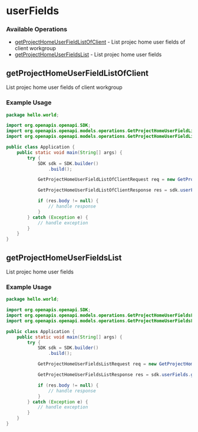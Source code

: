 # userFields

### Available Operations

* [getProjectHomeUserFieldListOfClient](#getprojecthomeuserfieldlistofclient) - List projec home user fields of client workgroup
* [getProjectHomeUserFieldsList](#getprojecthomeuserfieldslist) - List projec home user fields

## getProjectHomeUserFieldListOfClient

List projec home user fields of client workgroup

### Example Usage

```java
package hello.world;

import org.openapis.openapi.SDK;
import org.openapis.openapi.models.operations.GetProjectHomeUserFieldListOfClientRequest;
import org.openapis.openapi.models.operations.GetProjectHomeUserFieldListOfClientResponse;

public class Application {
    public static void main(String[] args) {
        try {
            SDK sdk = SDK.builder()
                .build();

            GetProjectHomeUserFieldListOfClientRequest req = new GetProjectHomeUserFieldListOfClientRequest("doloribus", "ut");            

            GetProjectHomeUserFieldListOfClientResponse res = sdk.userFields.getProjectHomeUserFieldListOfClient(req);

            if (res.body != null) {
                // handle response
            }
        } catch (Exception e) {
            // handle exception
        }
    }
}
```

## getProjectHomeUserFieldsList

List projec home user fields

### Example Usage

```java
package hello.world;

import org.openapis.openapi.SDK;
import org.openapis.openapi.models.operations.GetProjectHomeUserFieldsListRequest;
import org.openapis.openapi.models.operations.GetProjectHomeUserFieldsListResponse;

public class Application {
    public static void main(String[] args) {
        try {
            SDK sdk = SDK.builder()
                .build();

            GetProjectHomeUserFieldsListRequest req = new GetProjectHomeUserFieldsListRequest("facilis");            

            GetProjectHomeUserFieldsListResponse res = sdk.userFields.getProjectHomeUserFieldsList(req);

            if (res.body != null) {
                // handle response
            }
        } catch (Exception e) {
            // handle exception
        }
    }
}
```
